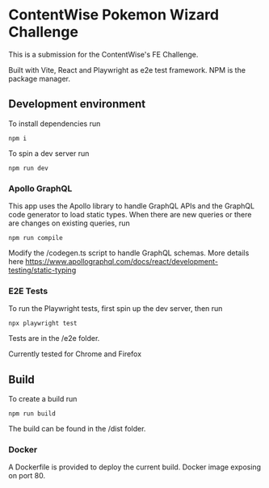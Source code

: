 # ContentWise Pokemon Wizard Challenge

This is a submission for the ContentWise's FE Challenge.

Built with Vite, React and Playwright as e2e test framework.
NPM is the package manager.

## Development environment

To install dependencies run
```
npm i
```

To spin a dev server run
```
npm run dev
```

### Apollo GraphQL
This app uses the Apollo library to handle GraphQL APIs and the GraphQL code generator to load static types. 
When there are new queries or there are changes on existing queries, run
```
npm run compile
```

Modify the /codegen.ts script to handle GraphQL schemas. 
More details here https://www.apollographql.com/docs/react/development-testing/static-typing

### E2E Tests 
To run the Playwright tests, first spin up the dev server, then run
```
npx playwright test
```

Tests are in the /e2e folder.

Currently tested for Chrome and Firefox

## Build 
To create a build run
```
npm run build
```

The build can be found in the /dist folder.

### Docker
A Dockerfile is provided to deploy the current build. 
Docker image exposing on port 80.

